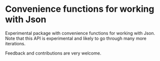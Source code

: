 # Convenience functions for working with Json
Experimental package with convenience functions for working with Json.
Note that this API is experimental and likely to go through many more iterations.

Feedback and contributions are very welcome.


